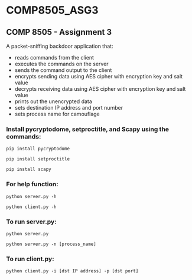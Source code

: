 # COMP8505_ASG3

## COMP 8505 - Assignment 3

A packet-sniffing backdoor application that:
- reads commands from the client
- executes the commands on the server
- sends the command output to the client
- encrypts sending data using AES cipher with encryption key and salt value
- decrypts receiving data using AES cipher with encryption key and salt value
- prints out the unencrypted data
- sets destination IP address and port number
- sets process name for camouflage

### Install pycryptodome, setproctitle, and Scapy using the commands:

```pip install pycryptodome```

```pip install setproctitle```

```pip install scapy```

### For help function:

```python server.py -h```

```python client.py -h```

### To run server.py:

```python server.py```

```python server.py -n [process_name]```

### To run client.py:

```python client.py -i [dst IP address] -p [dst port]```

